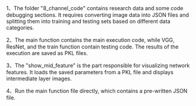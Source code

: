 1、The folder "8_channel_code" contains research data and some code debugging sections. It requires converting image data into JSON files and splitting them into training and testing sets based on different data categories.

2、The main function contains the main execution code, while VGG, ResNet, and the train function contain testing code. The results of the execution are saved as PKL files.

3、The "show_mid_feature" is the part responsible for visualizing network features. It loads the saved parameters from a PKL file and displays intermediate layer images.

4、Run the main function file directly, which contains a pre-written JSON file.

